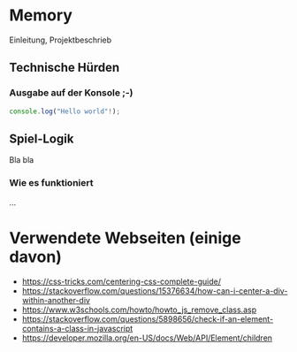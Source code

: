 # Memory
Einleitung, Projektbeschrieb

## Technische Hürden
### Ausgabe auf der Konsole ;-)
```javascript
console.log("Hello world"!);
```

## Spiel-Logik
Bla bla
### Wie es funktioniert
...


# Verwendete Webseiten (einige davon)
  * https://css-tricks.com/centering-css-complete-guide/
  * https://stackoverflow.com/questions/15376634/how-can-i-center-a-div-within-another-div
  * https://www.w3schools.com/howto/howto_js_remove_class.asp
  * https://stackoverflow.com/questions/5898656/check-if-an-element-contains-a-class-in-javascript
  * https://developer.mozilla.org/en-US/docs/Web/API/Element/children



